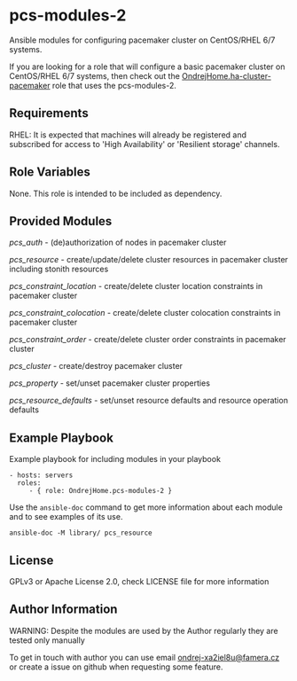 pcs-modules-2
=============

Ansible modules for configuring pacemaker cluster on CentOS/RHEL 6/7 systems.

If you are looking for a role that will configure a basic pacemaker cluster on CentOS/RHEL 6/7 systems, then check out the [OndrejHome.ha-cluster-pacemaker](https://github.com/OndrejHome/ansible.ha-cluster-pacemaker) role that uses the pcs-modules-2.

Requirements
------------

RHEL: It is expected that machines will already be registered and subscribed for access to 'High Availability' or 'Resilient storage' channels.

Role Variables
--------------

None. This role is intended to be included as dependency.

Provided Modules
----------------

*pcs_auth* - (de)authorization of nodes in pacemaker cluster

*pcs_resource* - create/update/delete cluster resources in pacemaker cluster including stonith resources

*pcs_constraint_location* - create/delete cluster location constraints in pacemaker cluster

*pcs_constraint_colocation* - create/delete cluster colocation constraints in pacemaker cluster

*pcs_constraint_order* - create/delete cluster order constraints in pacemaker cluster

*pcs_cluster* - create/destroy pacemaker cluster

*pcs_property* - set/unset pacemaker cluster properties

*pcs_resource_defaults* - set/unset resource defaults and resource operation defaults

Example Playbook
----------------

Example playbook for including modules in your playbook

    - hosts: servers
      roles:
         - { role: OndrejHome.pcs-modules-2 }

Use the `ansible-doc` command to get more information about each module and to see examples of its use.

    ansible-doc -M library/ pcs_resource

License
-------

GPLv3 or Apache License 2.0, check LICENSE file for more information

Author Information
------------------

WARNING: Despite the modules are used by the Author regularly they are tested only manually

To get in touch with author you can use email ondrej-xa2iel8u@famera.cz or create a issue on github when requesting some feature.
